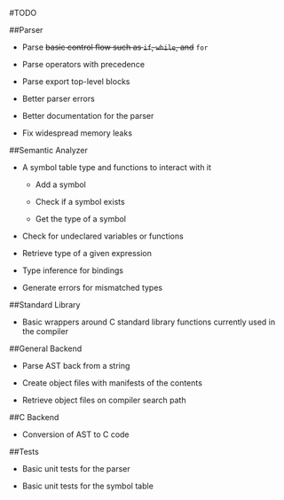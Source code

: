 #TODO

##Parser

- Parse ~~basic control flow such as `if`, `while`, and~~ `for`

- Parse operators with precedence

- Parse export top-level blocks

- Better parser errors

- Better documentation for the parser

- Fix widespread memory leaks


##Semantic Analyzer

- A symbol table type and functions to interact with it

	- Add a symbol

	- Check if a symbol exists

	- Get the type of a symbol

- Check for undeclared variables or functions

- Retrieve type of a given expression

- Type inference for bindings

- Generate errors for mismatched types

##Standard Library

- Basic wrappers around C standard library functions currently used in the compiler

##General Backend

- Parse AST back from a string

- Create object files with manifests of the contents

- Retrieve object files on compiler search path

##C Backend

- Conversion of AST to C code

##Tests

- Basic unit tests for the parser

- Basic unit tests for the symbol table
